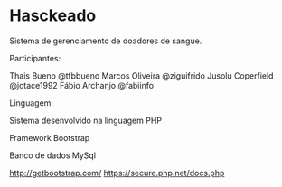# Hasckeado

Sistema de gerenciamento de doadores de sangue. 

Participantes:

Thais Bueno @tfbbueno
Marcos Oliveira @ziguifrido
Jusolu Coperfield @jotace1992
Fábio Archanjo @fabiinfo
















Linguagem:

Sistema desenvolvido na linguagem PHP

Framework Bootstrap

Banco de dados MySql





http://getbootstrap.com/
https://secure.php.net/docs.php
